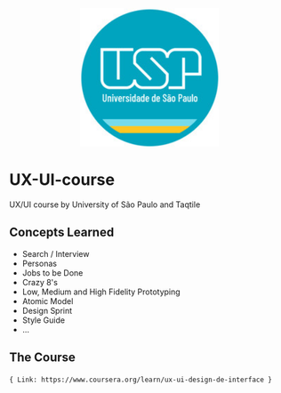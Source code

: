  <p align="center">
  <img
      src="Week-1/assets/usp.jpeg"
      width="250"
    />
 </p>

# UX-UI-course

UX/UI course by University of São Paulo and Taqtile

## Concepts Learned

* Search / Interview
* Personas
* Jobs to be Done
* Crazy 8's
* Low, Medium and High Fidelity Prototyping
* Atomic Model
* Design Sprint
* Style Guide
* ...

## The Course

` { Link: https://www.coursera.org/learn/ux-ui-design-de-interface } `
